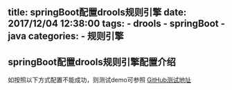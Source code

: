 title: springBoot配置drools规则引擎
date: 2017/12/04 12:38:00
tags: 
    - drools
    - springBoot
    - java
categories:
    - 规则引擎
---

## springBoot配置drools规则引擎配置介绍

如按照以下方式配置不能成功，则测试demo可参照 [GitHub测试地址](https://github.com/tong12580/droolsTest)


